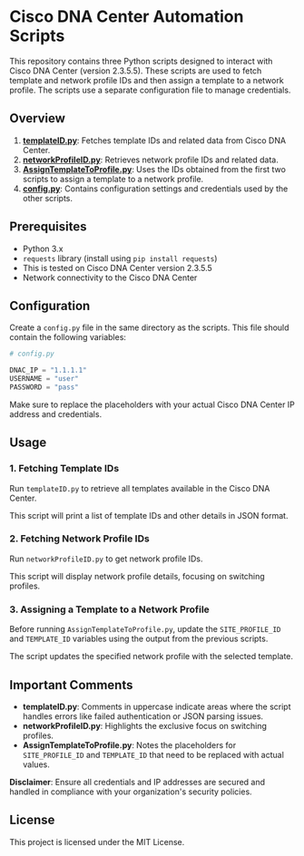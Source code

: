 # Cisco DNA Center Automation Scripts

This repository contains three Python scripts designed to interact with Cisco DNA Center (version 2.3.5.5). These scripts are used to fetch template and network profile IDs and then assign a template to a network profile. The scripts use a separate configuration file to manage credentials.

## Overview

1. **[templateID.py](./templateID.py)**: Fetches template IDs and related data from Cisco DNA Center.
2. **[networkProfileID.py](./networkProfileID.py)**: Retrieves network profile IDs and related data.
3. **[AssignTemplateToProfile.py](./AssignTemplateToProfile.py)**: Uses the IDs obtained from the first two scripts to assign a template to a network profile.
4. **[config.py](./config.py)**: Contains configuration settings and credentials used by the other scripts.

## Prerequisites

- Python 3.x
- `requests` library (install using `pip install requests`)
- This is tested on Cisco DNA Center version 2.3.5.5
- Network connectivity to the Cisco DNA Center

## Configuration

Create a `config.py` file in the same directory as the scripts. This file should contain the following variables:

```python
# config.py

DNAC_IP = "1.1.1.1"
USERNAME = "user"
PASSWORD = "pass"
```
Make sure to replace the placeholders with your actual Cisco DNA Center IP address and credentials.

## Usage

### 1. Fetching Template IDs

Run `templateID.py` to retrieve all templates available in the Cisco DNA Center.



This script will print a list of template IDs and other details in JSON format.

### 2. Fetching Network Profile IDs

Run `networkProfileID.py` to get network profile IDs.



This script will display network profile details, focusing on switching profiles.

### 3. Assigning a Template to a Network Profile

Before running `AssignTemplateToProfile.py`, update the `SITE_PROFILE_ID` and `TEMPLATE_ID` variables using the output from the previous scripts.



The script updates the specified network profile with the selected template.

## Important Comments

- **templateID.py**: Comments in uppercase indicate areas where the script handles errors like failed authentication or JSON parsing issues.
- **networkProfileID.py**: Highlights the exclusive focus on switching profiles.
- **AssignTemplateToProfile.py**: Notes the placeholders for `SITE_PROFILE_ID` and `TEMPLATE_ID` that need to be replaced with actual values.

**Disclaimer**: Ensure all credentials and IP addresses are secured and handled in compliance with your organization's security policies.

## License

This project is licensed under the MIT License.

